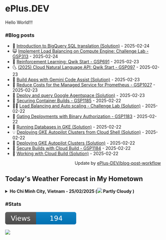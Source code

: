 # ePlus.DEV

Hello World!!!

### #Blog posts

- 🧰 [Introduction to BigQuery SQL translation &lpar;Solution&rpar;](https://eplus.dev/introduction-to-bigquery-sql-translation-solution) - 2025-02-24 
- 😺 [Implement Load Balancing on Compute Engine: Challenge Lab - GSP313](https://eplus.dev/implement-load-balancing-on-compute-engine-challenge-lab-gsp313) - 2025-02-24 
- 🗽 [Reinforcement Learning: Qwik Start - GSP691](https://eplus.dev/reinforcement-learning-qwik-start-gsp691) - 2025-02-23 
- 🌜 [&lpar;2025&rpar; Cloud Natural Language API: Qwik Start - GSP097](https://eplus.dev/2025-cloud-natural-language-api-qwik-start-gsp097) - 2025-02-23 
- 📝 [Build Apps with Gemini Code Assist &lpar;Solution&rpar;](https://eplus.dev/build-apps-with-gemini-code-assist-solution) - 2025-02-23 
- 🚀 [Reduce Costs for the Managed Service for Prometheus - GSP1027](https://eplus.dev/reduce-costs-for-the-managed-service-for-prometheus-gsp1027) - 2025-02-23 
- 💼 [Deploy and query Google Agentspace &lpar;Solution&rpar;](https://eplus.dev/deploy-and-query-google-agentspace-solution) - 2025-02-23 
- 🦣 [Securing Container Builds - GSP1185](https://eplus.dev/securing-container-builds-gsp1185) - 2025-02-22 
- 👨‍🏫 [Load Balancing and Auto scaling - Challenge Lab &lpar;Solution&rpar;](https://eplus.dev/load-balancing-and-auto-scaling-challenge-lab-solution) - 2025-02-22 
- 🔭 [Gating Deployments with Binary Authorization - GSP1183](https://eplus.dev/gating-deployments-with-binary-authorization-gsp1183) - 2025-02-22 
- 🤡 [Running Databases in GKE &lpar;Solution&rpar;](https://eplus.dev/running-databases-in-gke-solution) - 2025-02-22 
- 💡 [Deploying GKE Autopilot Clusters from Cloud Shell &lpar;Solution&rpar;](https://eplus.dev/deploying-gke-autopilot-clusters-from-cloud-shell-solution) - 2025-02-22 
- 🦣 [Deploying GKE Autopilot Clusters &lpar;Solution&rpar;](https://eplus.dev/deploying-gke-autopilot-clusters-solution) - 2025-02-22 
- 💪 [Secure Builds with Cloud Build - GSP1184](https://eplus.dev/secure-builds-with-cloud-build-gsp1184) - 2025-02-22 
- 🤡 [Working with Cloud Build &lpar;Solution&rpar;](https://eplus.dev/working-with-cloud-build-solution) - 2025-02-22 


<div align="right">
    Update by <a target="_blank" href="https://github.com/ePlus-DEV/blog-post-workflow">ePlus-DEV/blog-post-workflow</a>
</div>


## Today's Weather Forecast in My Hometown



<details>
    <summary><b>Ho Chi Minh City, Vietnam - 25/02/2025 (<img src="https://cdn.weatherapi.com/weather/64x64/day/116.png" width="25" /> Partly Cloudy )</b>
    </summary>

    
<table>
    <tr>
        <th>Hour</th>
        <td>00:00</td><td>01:00</td><td>02:00</td><td>03:00</td><td>04:00</td><td>05:00</td><td>06:00</td><td>07:00</td><td>08:00</td><td>09:00</td><td>10:00</td><td>11:00</td><td>12:00</td><td>13:00</td><td>14:00</td><td>15:00</td><td>16:00</td><td>17:00</td><td>18:00</td><td>19:00</td><td>20:00</td><td>21:00</td><td>22:00</td><td>23:00</td>
    </tr>
    <tr>
        <th>Weather</th>
        <td><img src="https://cdn.weatherapi.com/weather/64x64/night/113.png"></img></td><td><img src="https://cdn.weatherapi.com/weather/64x64/night/116.png"></img></td><td><img src="https://cdn.weatherapi.com/weather/64x64/night/116.png"></img></td><td><img src="https://cdn.weatherapi.com/weather/64x64/night/113.png"></img></td><td><img src="https://cdn.weatherapi.com/weather/64x64/night/113.png"></img></td><td><img src="https://cdn.weatherapi.com/weather/64x64/night/113.png"></img></td><td><img src="https://cdn.weatherapi.com/weather/64x64/night/113.png"></img></td><td><img src="https://cdn.weatherapi.com/weather/64x64/day/113.png"></img></td><td><img src="https://cdn.weatherapi.com/weather/64x64/day/113.png"></img></td><td><img src="https://cdn.weatherapi.com/weather/64x64/day/113.png"></img></td><td><img src="https://cdn.weatherapi.com/weather/64x64/day/113.png"></img></td><td><img src="https://cdn.weatherapi.com/weather/64x64/day/113.png"></img></td><td><img src="https://cdn.weatherapi.com/weather/64x64/day/119.png"></img></td><td><img src="https://cdn.weatherapi.com/weather/64x64/day/116.png"></img></td><td><img src="https://cdn.weatherapi.com/weather/64x64/day/122.png"></img></td><td><img src="https://cdn.weatherapi.com/weather/64x64/day/119.png"></img></td><td><img src="https://cdn.weatherapi.com/weather/64x64/day/119.png"></img></td><td><img src="https://cdn.weatherapi.com/weather/64x64/day/119.png"></img></td><td><img src="https://cdn.weatherapi.com/weather/64x64/day/116.png"></img></td><td><img src="https://cdn.weatherapi.com/weather/64x64/night/116.png"></img></td><td><img src="https://cdn.weatherapi.com/weather/64x64/night/113.png"></img></td><td><img src="https://cdn.weatherapi.com/weather/64x64/night/116.png"></img></td><td><img src="https://cdn.weatherapi.com/weather/64x64/night/116.png"></img></td><td><img src="https://cdn.weatherapi.com/weather/64x64/night/116.png"></img></td>
    </tr>
    <tr>
        <th>Condition</th>
        <td width="200px">Clear </td><td width="200px">Partly Cloudy </td><td width="200px">Partly Cloudy </td><td width="200px">Clear </td><td width="200px">Clear </td><td width="200px">Clear </td><td width="200px">Clear </td><td width="200px">Sunny</td><td width="200px">Sunny</td><td width="200px">Sunny</td><td width="200px">Sunny</td><td width="200px">Sunny</td><td width="200px">Cloudy </td><td width="200px">Partly Cloudy </td><td width="200px">Overcast </td><td width="200px">Cloudy </td><td width="200px">Cloudy </td><td width="200px">Cloudy </td><td width="200px">Partly Cloudy </td><td width="200px">Partly Cloudy </td><td width="200px">Clear </td><td width="200px">Partly Cloudy </td><td width="200px">Partly Cloudy </td><td width="200px">Partly Cloudy </td>
    </tr>
    <tr>
        <th>Temperature</th>
        <td>25.9 °C</td><td>25.3 °C</td><td>24.9 °C</td><td>24.6 °C</td><td>24.3 °C</td><td>24 °C</td><td>23.8 °C</td><td>24.7 °C</td><td>26.6 °C</td><td>28.8 °C</td><td>30.5 °C</td><td>31.2 °C</td><td>32 °C</td><td>31.2 °C</td><td>31.1 °C</td><td>31.3 °C</td><td>31.7 °C</td><td>31.6 °C</td><td>29.8 °C</td><td>28.7 °C</td><td>27.7 °C</td><td>27.2 °C</td><td>26.7 °C</td><td>26.3 °C</td>
    </tr>
    <tr>
        <th>Wind</th>
        <td>1.1 kph</td><td>1.4 kph</td><td>1.4 kph</td><td>1.1 kph</td><td>2.2 kph</td><td>4 kph</td><td>4.7 kph</td><td>4.7 kph</td><td>5.8 kph</td><td>4.3 kph</td><td>5.4 kph</td><td>7.9 kph</td><td>10.4 kph</td><td>10.4 kph</td><td>5 kph</td><td>0.7 kph</td><td>5.8 kph</td><td>8.3 kph</td><td>10.4 kph</td><td>11.5 kph</td><td>11.5 kph</td><td>10.4 kph</td><td>10.4 kph</td><td>7.9 kph</td>
    </tr>
</table>


<div align="right">
    Updated at: 2025-02-25T04:31:38Z - by <a target="_blank"
        href="https://github.com/ePlus-DEV/weather-forecast">ePlus-DEV/weather-forecast</a>
</div>
</details>


### #Stats

[![Image of counter](https://github.com/ePlus-DEV/view-counter/blob/main/svg/685088620/badge.svg)](https://github.com/ePlus-DEV/view-counter/blob/main/readme/685088620/week.md)

![](https://komarev.com/ghpvc/?username=ePlus-DEV&style=for-the-badge)
